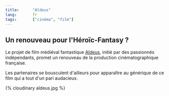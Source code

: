 ```yaml
--- 
title:      "Aldeus" 
lang:       fr 
tags:       ["cinéma", "film"]
---
```


## Un renouveau pour l'Héroïc-Fantasy ?

Le projet de film médiéval fantastique [Aldeus](http://www.chez.com/aldeus/), initié par des passionnés indépendants, promet un renouveau de la production cinématographique française.

Les partenaires se bousculent d'ailleurs pour apparaître au générique de ce film qui a tout d'un pari audacieux.

{% cloudinary aldeus.jpg %}
